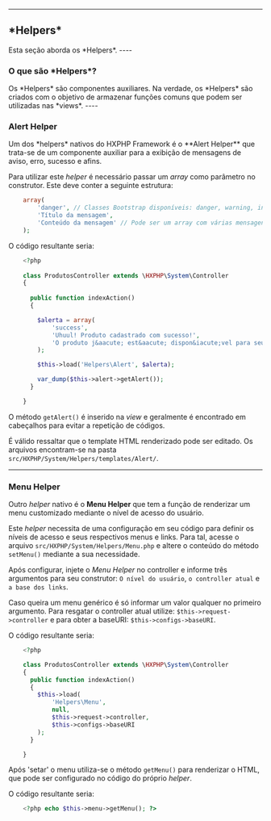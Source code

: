 ----
<h2 id="helpers">*Helpers*</h2>
Esta seção aborda os *Helpers*.
----
<h3 id="o-que-sao-helpers">O que são *Helpers*?</h3>
Os *Helpers* são componentes auxiliares. Na verdade, os *Helpers* são criados com o objetivo de armazenar funções comuns que podem ser utilizadas nas *views*.
----
<h3 id="alert-helper">Alert Helper</h3>
Um dos *helpers* nativos do HXPHP Framework é o **Alert Helper** que trata-se de um componente auxiliar para a exibição de mensagens de aviso, erro, sucesso e afins.

Para utilizar este *helper* é necessário passar um *array* como parâmetro no construtor. Este deve conter a seguinte estrutura:

```php
    array(
    	'danger', // Classes Bootstrap disponíveis: danger, warning, info, success
    	'Título da mensagem',
    	'Conteúdo da mensagem' // Pode ser um array com várias mensagens
    );
```


O código resultante seria:
```php
	<?php
	
    class ProdutosController extends \HXPHP\System\Controller
    {
  
      public function indexAction()
      {

      	$alerta = array(
      		'success',
      		'Uhuul! Produto cadastrado com sucesso!',
      		'O produto j&aacute; est&aacute; dispon&iacute;vel para seus clientes.'
      	);

      	$this->load('Helpers\Alert', $alerta);

      	var_dump($this->alert->getAlert());
      }

	}
```


O método `getAlert()` é inserido na *view* e geralmente é encontrado em cabeçalhos para evitar a repetição de códigos.


É válido ressaltar que o template HTML renderizado pode ser editado. Os arquivos encontram-se na pasta `src/HXPHP/System/Helpers/templates/Alert/`.

----
<h3 id="menu-helper">Menu Helper</h3>

Outro *helper* nativo é o **Menu Helper** que tem a função de renderizar um menu customizado mediante o nível de acesso do usuário.


Este *helper* necessita de uma configuração em seu código para definir os níveis de acesso e seus respectivos menus e links. Para tal, acesse o arquivo `src/HXPHP/System/Helpers/Menu.php` e altere o conteúdo do método `setMenu()` mediante a sua necessidade.


Após configurar, injete o *Menu Helper* no controller e informe três argumentos para seu construtor: `O nível do usuário`, `o controller atual` e `a base dos links`.


Caso queira um menu genérico é só informar um valor qualquer no primeiro argumento. Para resgatar o controller atual utilize: `$this->request->controller` e para obter a baseURI: `$this->configs->baseURI`.


O código resultante seria:
```php
	<?php

    class ProdutosController extends \HXPHP\System\Controller
    {
      public function indexAction()
      {
        $this->load(
        	'Helpers\Menu',
        	null,
        	$this->request->controller,
        	$this->configs->baseURI
        );
      }

	}
```


Após 'setar' o menu utiliza-se o método `getMenu()` para renderizar o HTML, que pode ser configurado no código do próprio *helper*.


O código resultante seria:
```php
    <?php echo $this->menu->getMenu(); ?>
```
